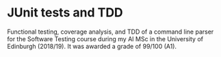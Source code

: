 # JUnit tests and TDD

Functional testing, coverage analysis, and TDD of a command line parser for the Software Testing
course during my AI MSc in the University of Edinburgh (2018/19).
It was awarded a grade of 99/100 (A1).
